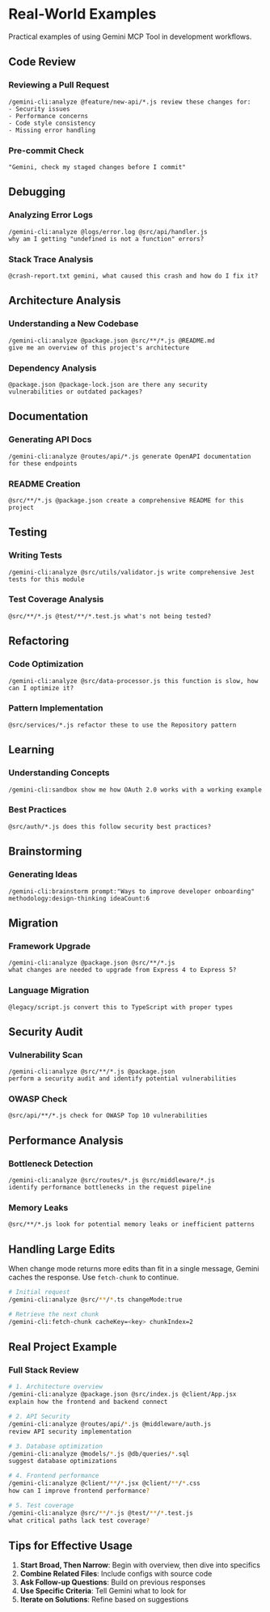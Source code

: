 
# Real-World Examples

Practical examples of using Gemini MCP Tool in development workflows.

## Code Review

### Reviewing a Pull Request
```
/gemini-cli:analyze @feature/new-api/*.js review these changes for:
- Security issues
- Performance concerns  
- Code style consistency
- Missing error handling
```

### Pre-commit Check
```
"Gemini, check my staged changes before I commit"
```

## Debugging

### Analyzing Error Logs
```
/gemini-cli:analyze @logs/error.log @src/api/handler.js 
why am I getting "undefined is not a function" errors?
```

### Stack Trace Analysis
```
@crash-report.txt gemini, what caused this crash and how do I fix it?
```

## Architecture Analysis

### Understanding a New Codebase
```
/gemini-cli:analyze @package.json @src/**/*.js @README.md
give me an overview of this project's architecture
```

### Dependency Analysis
```
@package.json @package-lock.json are there any security vulnerabilities or outdated packages?
```

## Documentation

### Generating API Docs
```
/gemini-cli:analyze @routes/api/*.js generate OpenAPI documentation for these endpoints
```

### README Creation
```
@src/**/*.js @package.json create a comprehensive README for this project
```

## Testing

### Writing Tests
```
/gemini-cli:analyze @src/utils/validator.js write comprehensive Jest tests for this module
```

### Test Coverage Analysis
```
@src/**/*.js @test/**/*.test.js what's not being tested?
```

## Refactoring

### Code Optimization
```
/gemini-cli:analyze @src/data-processor.js this function is slow, how can I optimize it?
```

### Pattern Implementation
```
@src/services/*.js refactor these to use the Repository pattern
```

## Learning

### Understanding Concepts
```
/gemini-cli:sandbox show me how OAuth 2.0 works with a working example
```

### Best Practices
```
@src/auth/*.js does this follow security best practices?
```

## Brainstorming

### Generating Ideas
```
/gemini-cli:brainstorm prompt:"Ways to improve developer onboarding" methodology:design-thinking ideaCount:6
```

## Migration

### Framework Upgrade
```
/gemini-cli:analyze @package.json @src/**/*.js 
what changes are needed to upgrade from Express 4 to Express 5?
```

### Language Migration
```
@legacy/script.js convert this to TypeScript with proper types
```

## Security Audit

### Vulnerability Scan
```
/gemini-cli:analyze @src/**/*.js @package.json 
perform a security audit and identify potential vulnerabilities
```

### OWASP Check
```
@src/api/**/*.js check for OWASP Top 10 vulnerabilities
```

## Performance Analysis

### Bottleneck Detection
```
/gemini-cli:analyze @src/routes/*.js @src/middleware/*.js
identify performance bottlenecks in the request pipeline
```

### Memory Leaks
```
@src/**/*.js look for potential memory leaks or inefficient patterns
```

## Handling Large Edits

When change mode returns more edits than fit in a single message, Gemini caches the response. Use `fetch-chunk` to continue.

```bash
# Initial request
/gemini-cli:analyze @src/**/*.ts changeMode:true

# Retrieve the next chunk
/gemini-cli:fetch-chunk cacheKey=<key> chunkIndex=2
```

## Real Project Example

### Full Stack Review
```bash
# 1. Architecture overview
/gemini-cli:analyze @package.json @src/index.js @client/App.jsx 
explain how the frontend and backend connect

# 2. API Security
/gemini-cli:analyze @routes/api/*.js @middleware/auth.js 
review API security implementation

# 3. Database optimization
/gemini-cli:analyze @models/*.js @db/queries/*.sql 
suggest database optimizations

# 4. Frontend performance
/gemini-cli:analyze @client/**/*.jsx @client/**/*.css 
how can I improve frontend performance?

# 5. Test coverage
/gemini-cli:analyze @src/**/*.js @test/**/*.test.js 
what critical paths lack test coverage?
```

## Tips for Effective Usage

1. **Start Broad, Then Narrow**: Begin with overview, then dive into specifics
2. **Combine Related Files**: Include configs with source code
3. **Ask Follow-up Questions**: Build on previous responses
4. **Use Specific Criteria**: Tell Gemini what to look for
5. **Iterate on Solutions**: Refine based on suggestions

